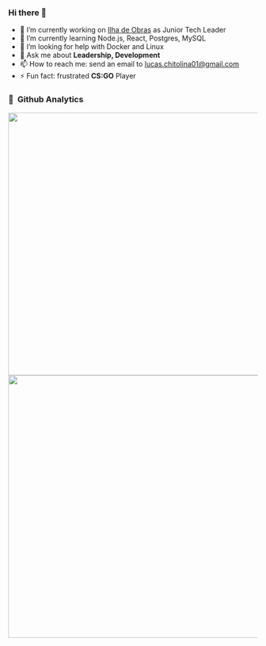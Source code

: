 ### Hi there 👋

- 🔭 I’m currently working on [Ilha de Obras](https://www.instagram.com/ilhadeobras/) as Junior Tech Leader
- 🌱 I’m currently learning Node.js, React, Postgres, MySQL
- 🤔 I’m looking for help with Docker and Linux
- 💬 Ask me about **Leadership, Development**
- 📫 How to reach me: send an email to lucas.chitolina01@gmail.com
- ⚡ Fun fact: frustrated **CS:GO** Player


### 🎯 &nbsp;Github Analytics

<p>
  <img width="530em" src="https://github-readme-stats.vercel.app/api/top-langs/?username=LucasJantschChitolina&layout=compact&theme=dracula" />
  <img width="530em" src="https://github-readme-stats.vercel.app/api?username=LucasJantschChitolina&show_icons=true&theme=dracula" />
</p>
